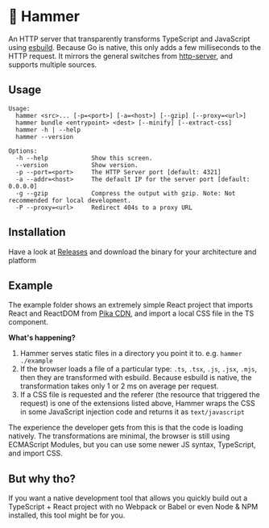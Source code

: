 # 🔨 Hammer

An HTTP server that transparently transforms TypeScript and JavaScript using [esbuild](https://github.com/evanw/esbuild). Because Go is native, this only adds a few milliseconds to the HTTP request. It mirrors the general switches from [http-server](https://github.com/http-party/http-server), and supports multiple sources.

## Usage

```
Usage:
  hammer <src>... [-p=<port>] [-a=<host>] [--gzip] [--proxy=<url>]
  hammer bundle <entrypoint> <dest> [--minify] [--extract-css]
  hammer -h | --help
  hammer --version

Options:
  -h --help            Show this screen.
  --version            Show version.
  -p --port=<port>     The HTTP Server port [default: 4321]
  -a --addr=<host>     The default IP for the server port [default: 0.0.0.0]
  -g --gzip            Compress the output with gzip. Note: Not recommended for local development.
  -P --proxy=<url>     Redirect 404s to a proxy URL
```

## Installation

Have a look at [Releases](https://github.com/LukeChannings/hammer/releases/) and download the binary for your architecture and platform

## Example

The example folder shows an extremely simple React project that imports React and ReactDOM from [Pika CDN](https://www.pika.dev/), and import a local CSS file in the TS component.

**What's happening?**

1. Hammer serves static files in a directory you point it to. e.g. `hammer ./example`
2. If the browser loads a file of a particular type: `.ts`, `.tsx`, `.js`, `.jsx`, `.mjs`, then they are transformed with esbuild. Because esbuild is native, the transformation takes only 1 or 2 ms on average per request.
3. If a CSS file is requested and the referer (the resource that triggered the request) is one of the extensions listed above, Hammer wraps the CSS in some JavaScript injection code and returns it as `text/javascript`

The experience the developer gets from this is that the code is loading natively. The transformations are minimal, the browser is still using ECMAScript Modules, but you can use some newer JS syntax, TypeScript, and import CSS.

## But why tho?

If you want a native development tool that allows you quickly build out a TypeScript + React project with no Webpack or Babel or even Node & NPM installed, this tool might be for you.
